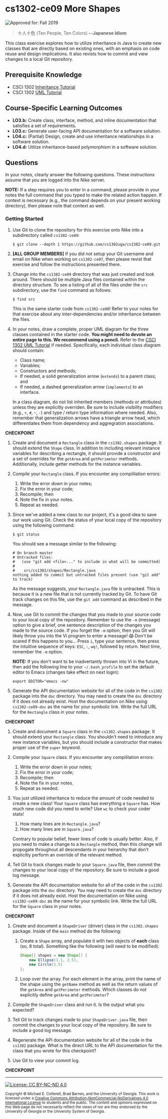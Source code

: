# cs1302-ce09 More Shapes

![Approved for: Fall 2019](https://img.shields.io/badge/Approved%20for-Fall%202019-brightgreen)

> 十人十色 (Ten People, Ten Colors)
> **--Japanese Idiom**

This class exercise explores how to utilize inheritance in Java to create new classes
that are directly based on existing ones, with an emphasis on code reuse and design
implications. It also revists how to commit and view changes to a local Git repository.

## Prerequisite Knowledge

* CSCI 1302 [Inheritance Tutorial](https://github.com/cs1302uga/cs1302-tutorials/blob/master/inheritance/inheritance.md)
* CSCI 1302 [UML Tutorial](https://github.com/cs1302uga/cs1302-tutorials/blob/master/uml/uml.md)

## Course-Specific Learning Outcomes

* **LO3.b:** Create class, interface, method, and inline documentation that satisfies a 
set of requirements.
* **LO3.c:** Generate user-facing API documentation for a software solution.
* **LO4.c:** (Partial) Design, create and use inheritance relationships in a software solution.
* **LO4.d:** Utilize inheritance-based polymorphism in a software solution.

## Questions

In your notes, clearly answer the following questions. These instructions assume that you are 
logged into the Nike server. 

**NOTE:** If a step requires you to enter in a command, please provide in your notes the full 
command that you typed to make the related action happen. If context is necessary (e.g., the 
command depends on your present working directory), then please note that context as well.

### Getting Started

1. Use Git to clone the repository for this exercise onto Nike into a subdirectory called `cs1302-ce09`:

   ```
   $ git clone --depth 1 https://github.com/cs1302uga/cs1302-ce09.git
   ```

1. **[ALL GROUP MEMBERS]**
   If you did not setup your Git username and email on Nike when working on `cs1302-ce07`,
   then please revist that exercise and follow the instructions presented there.

1. Change into the `cs1302-ce09` directory that was just created and look around. There should be
   multiple Java files contained within the directory structure. To see a listing of all of the 
   files under the `src` subdirectory, use the `find` command as follows:
   
   ```
   $ find src
   ```

   This is the same starter code from `cs1302-ce08`! Refer to your notes for that exercise about
   any inter-dependencies and/or inheritance between the files.

1. In your notes, draw a complete, proper UML diagram for the three classes contained in the
   starter code. **You might need to devote an entire page to this. We recommend using a pencil.** 
   Refer to the [CSCI 1302 UML Tutorial](https://github.com/cs1302uga/cs1302-tutorials/blob/master/uml/uml.md)
   if needed.
   Specifically, each individual class diagram should contain:

   * Class name;
   * Variables;
   * Constructors and methods;
   * If needed, a solid generalization arrow (`extends`) to a parent class; and
   * If needed, a dashed generalization arrow (`implements`) to an interface.

   In a class diagram, do not list inherited members (methods or attributes) unless they are 
   explicitly overriden. Be sure to include visibility modifiers (e.g., `+`, `#`, `~`, `-`) and
   type / return type information where needed. Also, remember that generalization arrows have a triangle
   arrow head, which differentiates them from dependency and aggregration associations.

**CHECKPOINT**

1. Create and document a `Rectangle` class in the `cs1302.shapes` package. It should extend
   the `Shape` class. In addition to including relevant instance variables for describing
   a rectangle, it should provide a constructor and a set of overrides for the `getArea` and
   `getPerimeter` methods. Additionally, include getter methods for the instance variables. 

1. Compile your `Rectangle` class. If you encounter any compililation errors:

   1. Write the error down in your notes;
   1. Fix the error in your code;
   1. Recompile; then
   1. Note the fix in your notes.
   1. Repeat as needed.

1. Since we've added a new class to our project, it's a good idea to save our work using Git.
   Check the status of your local copy of the repository using the following command:

   ```
   $ git status
   ```

   You should see a message similar to the following:

   ```
   # On branch master
   # Untracked files:
   #   (use "git add <file>..." to include in what will be committed)
   #
   #	src/cs1302/shapes/Rectangle.java
   nothing added to commit but untracked files present (use "git add" to track)
   ```

   As the message suggests, your `Rectangle.java` file is untracked. This is because it is a
   new file that is not currently tracked by Git. To have Git track changes on this file, 
   use the `git add` command as described in the message. 

1. Now, use Git to commit the changes that you made to your source code to your local
   copy of the repository. Remember to use the `-m` (message) option to give a brief,
   one sentence description of the changes you made to the source code. If you forget
   the `-m` option, then you Git will likely throw you into the Vi program to enter
   a message! 😱 Don't be scared if this happens to you... Press `i`, type your sentence,
   then press the intuitive sequence of keys: `ESC`, `:`, `wq!`, followed by return.
   Next time, remember the `-m` option.
   
   **NOTE:** If you don't want to be inadvertantly thrown into Vi in the future, then
   add the following line to your `~/.bash_profile` to set the default editor to Emacs
   (changes take effect on next login):
   
   ```
   export EDITOR="emacs -nw"
   ```

1. Generate the API documentation website for all of the code in the `cs1302` package
   into the `doc` directory. You may need to create the `doc` directory if it does not already exist.
   Host the documentation on Nike using `cs1302-ce09-doc` as the name for your symbolic link. Write
   the full URL for the `Rectangle` class in your notes.

**CHECKPOINT**

1. Create and document a `Square` class in the `cs1302.shapes` package. It should extend
   your `Rectangle` class. You shouldn't need to introduce any new instance variables,
   but you should include a constructor that makes proper use of the `super` keyword.

1. Compile your `Square` class. If you encounter any compililation errors:

   1. Write the error down in your notes;
   1. Fix the error in your code;
   1. Recompile; then
   1. Note the fix in your notes.
   1. Repeat as needed. 
   
1. You just utilized inheritance to reduce the amount of code needed to create a new class! Your
   `Square` class has everything a `Square` has. How much new code did you need to write? 
   Use `wc` to check your coder stats! 

   1. How many lines are in `Rectangle.java`?
   1. How many lines are in `Square.java`?
   
   Contrary to popular belief, fewer lines of code is usually better. Also, if you need to make a
   change to a `Rectangle` method, then this change will propogate throughout all descendants
   in your heirarchy that don't explicitly perform an override of the relevant method.

1. Tell Git to track changes made to your `Square.java` file, then commit the changes
   to your local copy of the repository. Be sure to include a good log message. 

1. Generate the API documentation website for all of the code in the `cs1302` package
   into the `doc` directory. You may need to create the `doc` directory if it does not already exist.
   Host the documentation on Nike using `cs1302-ce09-doc` as the name for your symbolic link. Write
   the full URL for the `Square` class in your notes.

**CHECKPOINT**

1. Create and document a `ShapeDriver` (driver) class in the `cs1302.shapes` package. Inside of the `main`
   method do the following:

   1. Create a `Shape` array, and populate it with two objects of **each** class (so, 8 total). Something like the
      following (will need to be modified):

      ```java
      Shape[] shapes = new Shape[] {
          new Ellipse(1.1, 2.5), 
          new Circle(1.5)
      };
      ```
      
   1. Loop over the array. For each element in the array, print the name of the shape using the
      `getName` method as well as the return values of the `getArea` and `getPerimeter` methods. Which
      classes do not explicitly define `getArea` and `getPerimeter`?

1. Compile the `ShapeDriver` class and run it. 
   Is the output what you expected?

1. Tell Git to track changes made to your `ShapeDriver.java` file, then commit the changes
   to your local copy of the repository. Be sure to include a good log message. 

1. Regenerate the API documentation website for all of the code in the `cs1302` package.
   What is the direct URL to the API documentation for the class that you wrote
   for this checkpoint?

1. Use Git to view your commit log.

**CHECKPOINT**

<hr/>

[![License: CC BY-NC-ND 4.0](https://img.shields.io/badge/License-CC%20BY--NC--ND%204.0-lightgrey.svg)](http://creativecommons.org/licenses/by-nc-nd/4.0/)

<small>
Copyright &copy; Michael E. Cotterell, Brad Barnes, and the University of Georgia.
This work is licensed under a <a rel="license" href="http://creativecommons.org/licenses/by-nc-nd/4.0/">Creative Commons Attribution-NonCommercial-NoDerivatives 4.0 International License</a> to students and the public.
The content and opinions expressed on this Web page do not necessarily reflect the views of nor are they endorsed by the University of Georgia or the University System of Georgia.
</small>
